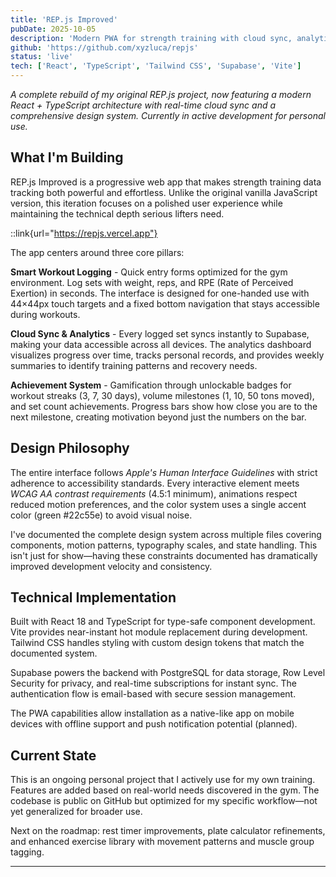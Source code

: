 ```yaml
---
title: 'REP.js Improved'
pubDate: 2025-10-05
description: 'Modern PWA for strength training with cloud sync, analytics, and Apple HIG-aligned design system.'
github: 'https://github.com/xyzluca/repjs'
status: 'live'
tech: ['React', 'TypeScript', 'Tailwind CSS', 'Supabase', 'Vite']
---
```


_A complete rebuild of my original REP.js project, now featuring a modern React + TypeScript architecture with real-time cloud sync and a comprehensive design system. Currently in active development for personal use._

## What I'm Building

REP.js Improved is a progressive web app that makes strength training data tracking both powerful and effortless. Unlike the original vanilla JavaScript version, this iteration focuses on a polished user experience while maintaining the technical depth serious lifters need.

::link{url="https://repjs.vercel.app"}

The app centers around three core pillars:

**Smart Workout Logging** - Quick entry forms optimized for the gym environment. Log sets with weight, reps, and RPE (Rate of Perceived Exertion) in seconds. The interface is designed for one-handed use with 44×44px touch targets and a fixed bottom navigation that stays accessible during workouts.

**Cloud Sync & Analytics** - Every logged set syncs instantly to Supabase, making your data accessible across all devices. The analytics dashboard visualizes progress over time, tracks personal records, and provides weekly summaries to identify training patterns and recovery needs.

**Achievement System** - Gamification through unlockable badges for workout streaks (3, 7, 30 days), volume milestones (1, 10, 50 tons moved), and set count achievements. Progress bars show how close you are to the next milestone, creating motivation beyond just the numbers on the bar.

## Design Philosophy

The entire interface follows _Apple's Human Interface Guidelines_ with strict adherence to accessibility standards. Every interactive element meets _WCAG AA contrast requirements_ (4.5:1 minimum), animations respect reduced motion preferences, and the color system uses a single accent color (green #22c55e) to avoid visual noise.

I've documented the complete design system across multiple files covering components, motion patterns, typography scales, and state handling. This isn't just for show—having these constraints documented has dramatically improved development velocity and consistency.

## Technical Implementation

Built with React 18 and TypeScript for type-safe component development. Vite provides near-instant hot module replacement during development. Tailwind CSS handles styling with custom design tokens that match the documented system.

Supabase powers the backend with PostgreSQL for data storage, Row Level Security for privacy, and real-time subscriptions for instant sync. The authentication flow is email-based with secure session management.

The PWA capabilities allow installation as a native-like app on mobile devices with offline support and push notification potential (planned).

## Current State

This is an ongoing personal project that I actively use for my own training. Features are added based on real-world needs discovered in the gym. The codebase is public on GitHub but optimized for my specific workflow—not yet generalized for broader use.

Next on the roadmap: rest timer improvements, plate calculator refinements, and enhanced exercise library with movement patterns and muscle group tagging.

---